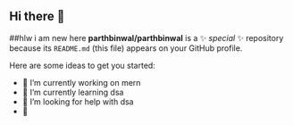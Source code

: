 ## Hi there 👋
##hlw i am new here 
**parthbinwal/parthbinwal** is a ✨ _special_ ✨ repository because its `README.md` (this file) appears on your GitHub profile.

Here are some ideas to get you started:

- 🔭 I’m currently working on mern 
- 🌱 I’m currently learning dsa
- 🤔 I’m looking for help with dsa
- 💬 
